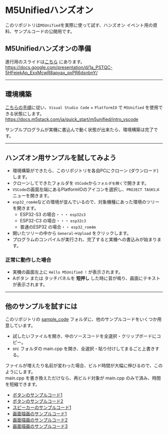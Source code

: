 # M5Unifiedハンズオン

このリポジトリは`M5Unified`を実際に使って試す、ハンズオン イベント用の資料、サンプルコードの公開用です。

## M5Unifiedハンズオンの準備

進行用のスライドは[こちら](https://docs.google.com/presentation/d/1a_PSTQC-5HFejekAp_ExxMcwR8apyax_pxPR6dsnbnY/) にあります。<br>
https://docs.google.com/presentation/d/1a_PSTQC-5HFejekAp_ExxMcwR8apyax_pxPR6dsnbnY/

---

## 環境構築

[こちらの手順](https://docs.m5stack.com/ja/quick_start/m5unified/intro_vscode)に従い、`Visual Studio Code` + `PlatformIO` で `M5Unified` を使用できる状態にします。<br>
https://docs.m5stack.com/ja/quick_start/m5unified/intro_vscode

サンプルプログラムが実機に書込んで動く状態が出来たら、環境構築は完了です。

---

## ハンズオン用サンプルを試してみよう

 - 環境構築ができたら、このリポジトリを各自PCにクローン (ダウンロード) します。
 - クローンしてできたフォルダを `VSCode`から`フォルダを開く`で開きます。
 - `VSCode`の画面左端にあるPlatformIOのアイコンを選択し、`PROJECT TASKS`メニューを開きます。
 - `esp32_rom4m`などの環境が並んでいるので、対象機種にあった環境のツリーを開きます。
    - ESP32-S3 の場合・・・ `esp32s3`
    - ESP32-C3 の場合・・・ `esp32c3`
    - 普通のESP32 の場合・・ `esp32_rom4m`
 - 開いたツリーの中から `General`->`Upload` をクリックします。
 - プログラムのコンパイルが実行され、完了すると実機への書込みが始まります。

### 正常に動作した場合
 - 実機の画面左上に `Hello M5Unified !` が表示されます。
 - Aボタン または タッチパネルを **短押し** した時に音が鳴り、画面にテキストが表示されます。

---

## 他のサンプルを試すには

このリポジトリの [sample_code](sample_code/) フォルダに、他のサンプルコードをいくつか用意しています。

 - 試したいファイルを開き、中のソースコードを全選択・クリップボードにコピー。
 - src フォルダの main.cpp を開き、全選択・貼り付けしてまるごと上書きする。

ファイルが増えたり名前が変わった場合、ビルド時間が大幅に伸びるので、このようにします。<br>
main.cpp を書き換えただけなら、再ビルド対象が main.cpp のみで済み、時間を短縮できます。

 - [ボタンのサンプルコード1](sample_code/Button1.cpp)
 - [ボタンのサンプルコード2](sample_code/Button2.cpp)
 - [スピーカーのサンプルコード1](sample_code/Speaker1.cpp)
 - [画面描画のサンプルコード1](sample_code/Display1.cpp)
 - [画面描画のサンプルコード2](sample_code/Display2.cpp)
 - [画面描画のサンプルコード3](sample_code/Display3.cpp)

